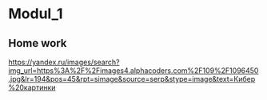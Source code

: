 # Modul_1
## Home work
https://yandex.ru/images/search?img_url=https%3A%2F%2Fimages4.alphacoders.com%2F109%2F1096450.jpg&lr=194&pos=45&rpt=simage&source=serp&stype=image&text=Кибер%20картинки
